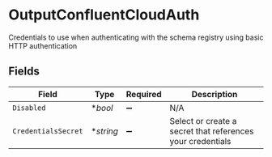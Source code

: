 # OutputConfluentCloudAuth

Credentials to use when authenticating with the schema registry using basic HTTP authentication


## Fields

| Field                                                      | Type                                                       | Required                                                   | Description                                                |
| ---------------------------------------------------------- | ---------------------------------------------------------- | ---------------------------------------------------------- | ---------------------------------------------------------- |
| `Disabled`                                                 | **bool*                                                    | :heavy_minus_sign:                                         | N/A                                                        |
| `CredentialsSecret`                                        | **string*                                                  | :heavy_minus_sign:                                         | Select or create a secret that references your credentials |